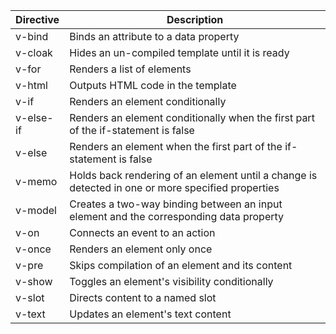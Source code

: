 


| Directive	| Description |
| --- | --------|
| v-bind |	Binds an attribute to a data property |
| v-cloak |	Hides an un-compiled template until it is ready |
| v-for |	Renders a list of elements |
| v-html |	Outputs HTML code in the template |
| v-if |	Renders an element conditionally |
| v-else-if |	Renders an element conditionally when the first part of the if-statement is false |
| v-else |	Renders an element when the first part of the if-statement is false |
| v-memo |	Holds back rendering of an element until a change is detected in one or more specified properties |
| v-model	| Creates a two-way binding between an input element and the corresponding data property |
| v-on |	Connects an event to an action |
| v-once |	Renders an element only once |
| v-pre |	Skips compilation of an element and its content |
| v-show	 | Toggles an element's visibility conditionally |
| v-slot |	Directs content to a named slot |
| v-text |	Updates an element's text content |
